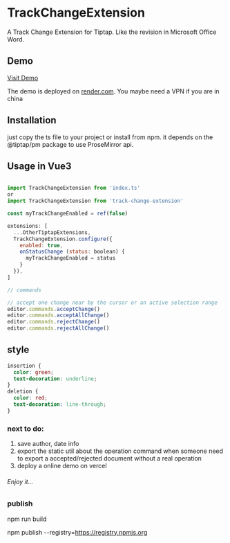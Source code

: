 # TrackChangeExtension

A Track Change Extension for Tiptap. Like the revision in Microsoft Office Word.

## Demo

[Visit Demo](https://track-change.onrender.com/)

The demo is deployed on [render.com](https://www.render.com). You maybe need a VPN if you are in china

## Installation

just copy the ts file to your project or install from npm. it depends on the @tiptap/pm package to use ProseMirror api.

## Usage in Vue3

```javascript

import TrackChangeExtension from 'index.ts'
or
import TrackChangeExtension from 'track-change-extension'

const myTrackChangeEnabled = ref(false)

extensions: [
  ...OtherTiptapExtensions,
  TrackChangeExtension.configure({
    enabled: true,
    onStatusChange (status: boolean) {
      myTrackChangeEnabled = status
    }
  }),
]

// commands

// accept one change near by the cursor or an active selection range
editor.commands.acceptChange()
editor.commands.acceptAllChange()
editor.commands.rejectChange()
editor.commands.rejectAllChange()

```

## style

```css
insertion {
  color: green;
  text-decoration: underline;
}
deletion {
  color: red;
  text-decoration: line-through;
}
```

### next to do:

1. save author, date info
1. export the static util about the operation command when someone need to export a accepted/rejected document without a real operation
1. deploy a online demo on vercel

###### Enjoy it...

### publish
npm run build

npm publish --registry=https://registry.npmjs.org